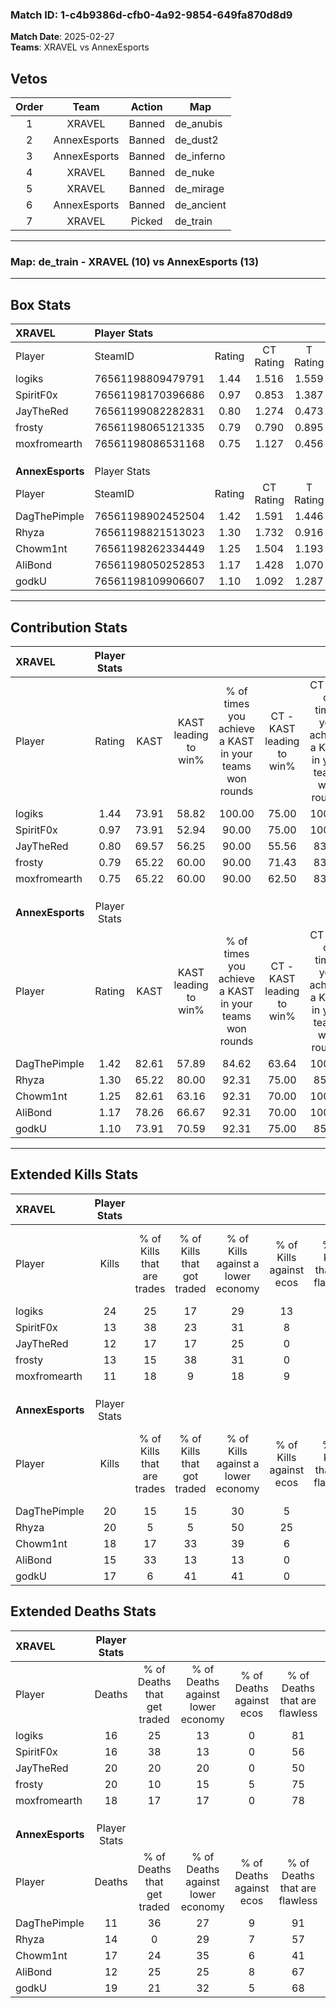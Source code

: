### Match ID: 1-c4b9386d-cfb0-4a92-9854-649fa870d8d9  
**Match Date**: 2025-02-27  
**Teams**: XRAVEL vs AnnexEsports  

## Vetos  

| Order | Team | Action | Map |
| :---: | :--: | :----: | --- |
| 1 | XRAVEL | Banned | de_anubis |
| 2 | AnnexEsports | Banned | de_dust2 |
| 3 | AnnexEsports | Banned | de_inferno |
| 4 | XRAVEL | Banned | de_nuke |
| 5 | XRAVEL | Banned | de_mirage |
| 6 | AnnexEsports | Banned | de_ancient |
| 7 | XRAVEL | Picked | de_train |

---  

### **Map**: de_train - XRAVEL (10) vs AnnexEsports (13)  
---  

## Box Stats  

| **XRAVEL**       | Player Stats      |        |           |          |       |      |       |         |        |      |     |
| :- | :- | :-: | :-: | :-: | :-: | :-: | :-: | :-: | :-: | :-: | :-: |
| Player           | SteamID           | Rating | CT Rating | T Rating | KAST  | ADR  | Kills | Assists | Deaths | K/D  | HS% |
| logiks           | 76561198809479791 |  1.44  |   1.516   |  1.559   | 73.91 | 93.4 |  24   |    3    |   16   | 1.50 | 33  |
| SpiritF0x        | 76561198170396686 |  0.97  |   0.853   |  1.387   | 73.91 | 68.9 |  13   |    7    |   16   | 0.81 | 38  |
| JayTheRed        | 76561199082282831 |  0.80  |   1.274   |  0.473   | 69.57 | 68.6 |  12   |    5    |   20   | 0.60 | 75  |
| frosty           | 76561198065121335 |  0.79  |   0.790   |  0.895   | 65.22 | 67.0 |  13   |    3    |   20   | 0.65 | 23  |
| moxfromearth     | 76561198086531168 |  0.75  |   1.127   |  0.456   | 65.22 | 62.0 |  11   |    4    |   18   | 0.61 | 45  |
|                  |                   |        |           |          |       |      |       |         |        |      |     |
|                  |                   |        |           |          |       |      |       |         |        |      |     |
|                  |                   |        |           |          |       |      |       |         |        |      |     |
| **AnnexEsports** | Player Stats      |        |           |          |       |      |       |         |        |      |     |
| Player           | SteamID           | Rating | CT Rating | T Rating | KAST  | ADR  | Kills | Assists | Deaths | K/D  | HS% |
| DagThePimple     | 76561198902452504 |  1.42  |   1.591   |  1.446   | 82.61 | 79.0 |  20   |    2    |   11   | 1.82 | 35  |
| Rhyza            | 76561198821513023 |  1.30  |   1.732   |  0.916   | 65.22 | 97.3 |  20   |    5    |   14   | 1.43 | 55  |
| Chowm1nt         | 76561198262334449 |  1.25  |   1.504   |  1.193   | 82.61 | 84.4 |  18   |    7    |   17   | 1.06 | 50  |
| AliBond          | 76561198050252853 |  1.17  |   1.428   |  1.070   | 78.26 | 72.4 |  15   |    5    |   12   | 1.25 | 60  |
| godkU            | 76561198109906607 |  1.10  |   1.092   |  1.287   | 73.91 | 88.8 |  17   |    3    |   19   | 0.89 | 70  |
---  

## Contribution Stats  

| **XRAVEL**       | Player Stats |       |                      |                                                        |                           |                                                             |                          |                                                            |
| :- | :-: | :-: | :-: | :-: | :-: | :-: | :-: | :-: |
| Player           |    Rating    | KAST  | KAST leading to win% | % of times you achieve a KAST in your teams won rounds | CT - KAST leading to win% | CT - % of times you achieve a KAST in your teams won rounds | T - KAST leading to win% | T - % of times you achieve a KAST in your teams won rounds |
| logiks           |     1.44     | 73.91 |        58.82         |                         100.00                         |           75.00           |                           100.00                            |          44.44           |                           100.00                           |
| SpiritF0x        |     0.97     | 73.91 |        52.94         |                         90.00                          |           75.00           |                           100.00                            |          33.33           |                           75.00                            |
| JayTheRed        |     0.80     | 69.57 |        56.25         |                         90.00                          |           55.56           |                            83.33                            |          57.14           |                           100.00                           |
| frosty           |     0.79     | 65.22 |        60.00         |                         90.00                          |           71.43           |                            83.33                            |          50.00           |                           100.00                           |
| moxfromearth     |     0.75     | 65.22 |        60.00         |                         90.00                          |           62.50           |                            83.33                            |          57.14           |                           100.00                           |
|                  |              |       |                      |                                                        |                           |                                                             |                          |                                                            |
|                  |              |       |                      |                                                        |                           |                                                             |                          |                                                            |
|                  |              |       |                      |                                                        |                           |                                                             |                          |                                                            |
| **AnnexEsports** | Player Stats |       |                      |                                                        |                           |                                                             |                          |                                                            |
| Player           |    Rating    | KAST  | KAST leading to win% | % of times you achieve a KAST in your teams won rounds | CT - KAST leading to win% | CT - % of times you achieve a KAST in your teams won rounds | T - KAST leading to win% | T - % of times you achieve a KAST in your teams won rounds |
| DagThePimple     |     1.42     | 82.61 |        57.89         |                         84.62                          |           63.64           |                           100.00                            |          50.00           |                           66.67                            |
| Rhyza            |     1.30     | 65.22 |        80.00         |                         92.31                          |           75.00           |                            85.71                            |          85.71           |                           100.00                           |
| Chowm1nt         |     1.25     | 82.61 |        63.16         |                         92.31                          |           70.00           |                           100.00                            |          55.56           |                           83.33                            |
| AliBond          |     1.17     | 78.26 |        66.67         |                         92.31                          |           70.00           |                           100.00                            |          62.50           |                           83.33                            |
| godkU            |     1.10     | 73.91 |        70.59         |                         92.31                          |           75.00           |                            85.71                            |          66.67           |                           100.00                           |
---  

## Extended Kills Stats  

| **XRAVEL**       | Player Stats |                            |                            |                                    |                         |                              |                                 |                                       |                    |           |
| :- | :-: | :-: | :-: | :-: | :-: | :-: | :-: | :-: | :-: | :-: |
| Player           |    Kills     | % of Kills that are trades | % of Kills that got traded | % of Kills against a lower economy | % of Kills against ecos | % of Kills that are flawless | % of Kills that are close duels | % of Kills that are assisted by flash | Pistol Round Kills | AWP Kills |
| logiks           |      24      |             25             |             17             |                 29                 |           13            |              71              |                8                |                   0                   |         2          |     9     |
| SpiritF0x        |      13      |             38             |             23             |                 31                 |            8            |              31              |                0                |                   0                   |         0          |     0     |
| JayTheRed        |      12      |             17             |             17             |                 25                 |            0            |              75              |                0                |                   0                   |         2          |     0     |
| frosty           |      13      |             15             |             38             |                 31                 |            0            |              62              |                0                |                   8                   |         0          |     0     |
| moxfromearth     |      11      |             18             |             9              |                 18                 |            9            |              73              |                0                |                   9                   |         0          |     0     |
|                  |              |                            |                            |                                    |                         |                              |                                 |                                       |                    |           |
|                  |              |                            |                            |                                    |                         |                              |                                 |                                       |                    |           |
|                  |              |                            |                            |                                    |                         |                              |                                 |                                       |                    |           |
| **AnnexEsports** | Player Stats |                            |                            |                                    |                         |                              |                                 |                                       |                    |           |
| Player           |    Kills     | % of Kills that are trades | % of Kills that got traded | % of Kills against a lower economy | % of Kills against ecos | % of Kills that are flawless | % of Kills that are close duels | % of Kills that are assisted by flash | Pistol Round Kills | AWP Kills |
| DagThePimple     |      20      |             15             |             15             |                 30                 |            5            |              70              |                5                |                   0                   |         2          |    11     |
| Rhyza            |      20      |             5              |             5              |                 50                 |           25            |              60              |                0                |                  10                   |         1          |     0     |
| Chowm1nt         |      18      |             17             |             33             |                 39                 |            6            |              67              |               11                |                   6                   |         3          |     0     |
| AliBond          |      15      |             33             |             13             |                 13                 |            0            |              87              |                0                |                   7                   |         1          |     3     |
| godkU            |      17      |             6              |             41             |                 41                 |            0            |              53              |                6                |                   0                   |         3          |     0     |
## Extended Deaths Stats  

| **XRAVEL**       | Player Stats |                             |                                   |                          |                               |                            |                           |               |
| :- | :-: | :-: | :-: | :-: | :-: | :-: | :-: | :-: |
| Player           |    Deaths    | % of Deaths that get traded | % of Deaths against lower economy | % of Deaths against ecos | % of Deaths that are flawless | % of Deaths that are close | % of Deaths while blinded | Deaths to AWP |
| logiks           |      16      |             25              |                13                 |            0             |              81               |             6              |             0             |       4       |
| SpiritF0x        |      16      |             38              |                13                 |            0             |              56               |             13             |             0             |       0       |
| JayTheRed        |      20      |             20              |                20                 |            0             |              50               |             0              |             5             |       4       |
| frosty           |      20      |             10              |                15                 |            5             |              75               |             5              |            10             |       3       |
| moxfromearth     |      18      |             17              |                17                 |            0             |              78               |             0              |             6             |       3       |
|                  |              |                             |                                   |                          |                               |                            |                           |               |
|                  |              |                             |                                   |                          |                               |                            |                           |               |
|                  |              |                             |                                   |                          |                               |                            |                           |               |
| **AnnexEsports** | Player Stats |                             |                                   |                          |                               |                            |                           |               |
| Player           |    Deaths    | % of Deaths that get traded | % of Deaths against lower economy | % of Deaths against ecos | % of Deaths that are flawless | % of Deaths that are close | % of Deaths while blinded | Deaths to AWP |
| DagThePimple     |      11      |             36              |                27                 |            9             |              91               |             0              |             0             |       2       |
| Rhyza            |      14      |              0              |                29                 |            7             |              57               |             7              |             0             |       3       |
| Chowm1nt         |      17      |             24              |                35                 |            6             |              41               |             0              |             6             |       2       |
| AliBond          |      12      |             25              |                25                 |            8             |              67               |             0              |             8             |       1       |
| godkU            |      19      |             21              |                32                 |            5             |              68               |             5              |             0             |       1       |

